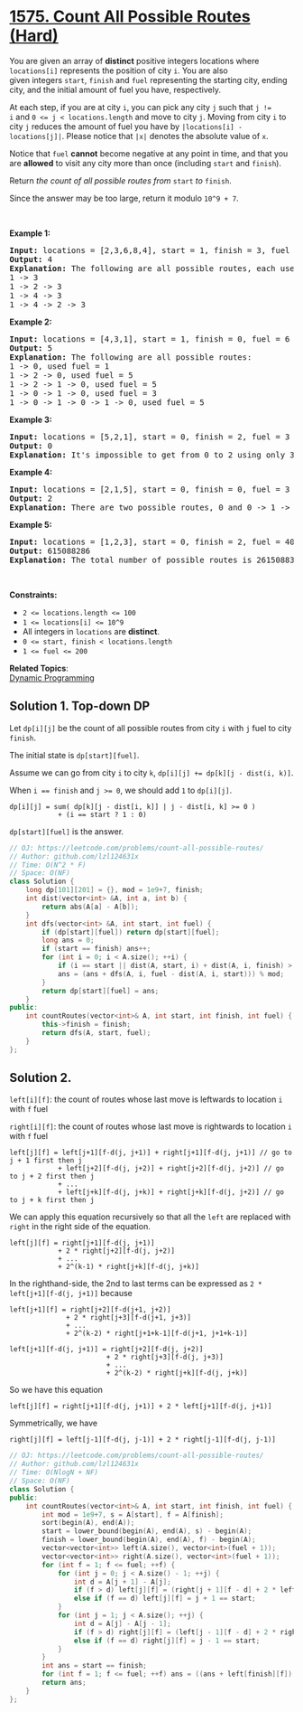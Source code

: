 # [1575. Count All Possible Routes (Hard)](https://leetcode.com/problems/count-all-possible-routes/)

<p>You are given an array of <strong>distinct</strong> positive integers locations&nbsp;where <code>locations[i]</code> represents the position of city <code>i</code>. You are also given&nbsp;integers&nbsp;<code>start</code>,&nbsp;<code>finish</code>&nbsp;and&nbsp;<code>fuel</code>&nbsp;representing the starting city, ending city, and the initial amount of fuel you have, respectively.</p>

<p>At each step, if you are at city&nbsp;<code>i</code>, you can pick any city&nbsp;<code>j</code>&nbsp;such that <code>j != i</code>&nbsp;and&nbsp;<code>0 &lt;= j &lt; locations.length</code>&nbsp;and move to city <code>j</code>.&nbsp;Moving from city <code>i</code> to city <code>j</code> reduces the amount of fuel you have by&nbsp;<code>|locations[i] - locations[j]|</code>.&nbsp;Please notice that <code>|x|</code>&nbsp;denotes the absolute value of <code>x</code>.</p>

<p>Notice that&nbsp;<code>fuel</code>&nbsp;<strong>cannot</strong> become negative at any point in time, and that you are <strong>allowed</strong> to visit any city more than once (including <code>start</code>&nbsp;and&nbsp;<code>finish</code>).</p>

<p>Return <em>the count of all possible routes from&nbsp;</em><code>start</code>&nbsp;<em>to</em>&nbsp;<code>finish</code>.</p>

<p>Since the answer&nbsp;may be too large,&nbsp;return it modulo&nbsp;<code>10^9 + 7</code>.</p>

<p>&nbsp;</p>
<p><strong>Example 1:</strong></p>

<pre><strong>Input:</strong> locations = [2,3,6,8,4], start = 1, finish = 3, fuel = 5
<strong>Output:</strong> 4
<strong>Explanation:</strong>&nbsp;The following are all possible routes, each uses 5 units of fuel:
1 -&gt; 3
1 -&gt; 2 -&gt; 3
1 -&gt; 4 -&gt; 3
1 -&gt; 4 -&gt; 2 -&gt; 3
</pre>

<p><strong>Example 2:</strong></p>

<pre><strong>Input:</strong> locations = [4,3,1], start = 1, finish = 0, fuel = 6
<strong>Output:</strong> 5
<strong>Explanation: </strong>The following are all possible routes:
1 -&gt; 0, used fuel = 1
1 -&gt; 2 -&gt; 0, used fuel = 5
1 -&gt; 2 -&gt; 1 -&gt; 0, used fuel = 5
1 -&gt; 0 -&gt; 1 -&gt; 0, used fuel = 3
1 -&gt; 0 -&gt; 1 -&gt; 0 -&gt; 1 -&gt; 0, used fuel = 5
</pre>

<p><strong>Example 3:</strong></p>

<pre><strong>Input:</strong> locations = [5,2,1], start = 0, finish = 2, fuel = 3
<strong>Output:</strong> 0
<b>Explanation: </b>It's impossible to get from 0 to 2 using only 3 units of fuel since the shortest route needs 4 units of fuel.</pre>

<p><strong>Example 4:</strong></p>

<pre><strong>Input:</strong> locations = [2,1,5], start = 0, finish = 0, fuel = 3
<strong>Output:</strong> 2
<strong>Explanation:</strong>&nbsp;There are two possible routes, 0 and 0 -&gt; 1 -&gt; 0.</pre>

<p><strong>Example 5:</strong></p>

<pre><strong>Input:</strong> locations = [1,2,3], start = 0, finish = 2, fuel = 40
<strong>Output:</strong> 615088286
<strong>Explanation: </strong>The total number of possible routes is 2615088300. Taking this number modulo 10^9 + 7 gives us 615088286.
</pre>

<p>&nbsp;</p>
<p><strong>Constraints:</strong></p>

<ul>
	<li><code>2 &lt;= locations.length &lt;= 100</code></li>
	<li><code>1 &lt;= locations[i] &lt;= 10^9</code></li>
	<li>All integers in&nbsp;<code>locations</code>&nbsp;are&nbsp;<strong>distinct</strong>.</li>
	<li><code>0 &lt;= start, finish &lt;&nbsp;locations.length</code></li>
	<li><code><font face="monospace">1 &lt;= fuel &lt;= 200</font></code></li>
</ul>


**Related Topics**:  
[Dynamic Programming](https://leetcode.com/tag/dynamic-programming/)

## Solution 1. Top-down DP

Let `dp[i][j]` be the count of all possible routes from city `i` with `j` fuel to city `finish`.

The initial state is `dp[start][fuel]`.

Assume we can go from city `i` to city `k`, `dp[i][j] += dp[k][j - dist(i, k)]`.

When `i == finish` and `j >= 0`, we should add `1` to `dp[i][j]`.

```
dp[i][j] = sum( dp[k][j - dist[i, k]] | j - dist[i, k] >= 0 )
            + (i == start ? 1 : 0)
```

`dp[start][fuel]` is the answer.

```cpp
// OJ: https://leetcode.com/problems/count-all-possible-routes/
// Author: github.com/lzl124631x
// Time: O(N^2 * F)
// Space: O(NF)
class Solution {
    long dp[101][201] = {}, mod = 1e9+7, finish;
    int dist(vector<int> &A, int a, int b) {
        return abs(A[a] - A[b]);
    }
    int dfs(vector<int> &A, int start, int fuel) {
        if (dp[start][fuel]) return dp[start][fuel];
        long ans = 0;
        if (start == finish) ans++;
        for (int i = 0; i < A.size(); ++i) {
            if (i == start || dist(A, start, i) + dist(A, i, finish) > fuel) continue;
            ans = (ans + dfs(A, i, fuel - dist(A, i, start))) % mod;
        }
        return dp[start][fuel] = ans;
    }
public:
    int countRoutes(vector<int>& A, int start, int finish, int fuel) {
        this->finish = finish;
        return dfs(A, start, fuel);
    }
};
```

## Solution 2.

`left[i][f]`: the count of routes whose last move is leftwards to location `i` with `f` fuel

`right[i][f]`: the count of routes whose last move is rightwards to location `i` with `f` fuel

```
left[j][f] = left[j+1][f-d(j, j+1)] + right[j+1][f-d(j, j+1)] // go to j + 1 first then j
            + left[j+2][f-d(j, j+2)] + right[j+2][f-d(j, j+2)] // go to j + 2 first then j
            + ...
            + left[j+k][f-d(j, j+k)] + right[j+k][f-d(j, j+2)] // go to j + k first then j
```

We can apply this equation recursively so that all the `left` are replaced with `right` in the right side of the equation.

```
left[j][f] = right[j+1][f-d(j, j+1)]
            + 2 * right[j+2][f-d(j, j+2)]
            + ...
            + 2^(k-1) * right[j+k][f-d(j, j+k)]
```

In the righthand-side, the 2nd to last terms can be expressed as `2 * left[j+1][f-d(j, j+1)]` because

```
left[j+1][f] = right[j+2][f-d(j+1, j+2)]
              + 2 * right[j+3][f-d(j+1, j+3)]
              + ...
              + 2^(k-2) * right[j+1+k-1][f-d(j+1, j+1+k-1)]

left[j+1][f-d(j, j+1)] = right[j+2][f-d(j, j+2)]
                        + 2 * right[j+3][f-d(j, j+3)]
                        + ...
                        + 2^(k-2) * right[j+k][f-d(j, j+k)]
```

So we have this equation
```
left[j][f] = right[j+1][f-d(j, j+1)] + 2 * left[j+1][f-d(j, j+1)]
```

Symmetrically, we have

```
right[j][f] = left[j-1][f-d(j, j-1)] + 2 * right[j-1][f-d(j, j-1)]
```

```cpp
// OJ: https://leetcode.com/problems/count-all-possible-routes/
// Author: github.com/lzl124631x
// Time: O(NlogN + NF)
// Space: O(NF)
class Solution {
public:
    int countRoutes(vector<int>& A, int start, int finish, int fuel) {
        int mod = 1e9+7, s = A[start], f = A[finish];
        sort(begin(A), end(A));
        start = lower_bound(begin(A), end(A), s) - begin(A);
        finish = lower_bound(begin(A), end(A), f) - begin(A);
        vector<vector<int>> left(A.size(), vector<int>(fuel + 1));
        vector<vector<int>> right(A.size(), vector<int>(fuel + 1));
        for (int f = 1; f <= fuel; ++f) {
            for (int j = 0; j < A.size() - 1; ++j) {
                int d = A[j + 1] - A[j];
                if (f > d) left[j][f] = (right[j + 1][f - d] + 2 * left[j + 1][f - d] % mod) % mod;
                else if (f == d) left[j][f] = j + 1 == start;
            }
            for (int j = 1; j < A.size(); ++j) {
                int d = A[j] - A[j - 1];
                if (f > d) right[j][f] = (left[j - 1][f - d] + 2 * right[j - 1][f - d] % mod) % mod;
                else if (f == d) right[j][f] = j - 1 == start;
            }
        }
        int ans = start == finish;
        for (int f = 1; f <= fuel; ++f) ans = ((ans + left[finish][f]) % mod + right[finish][f]) % mod;
        return ans;
    }
};
```